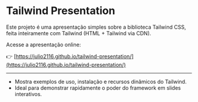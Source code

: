 # Tailwind Presentation

Este projeto é uma apresentação simples sobre a biblioteca Tailwind CSS, feita inteiramente com Tailwind (HTML + Tailwind via CDN).

Acesse a apresentação online:

👉 [https://julio2116.github.io/tailwind-presentation/](https://julio2116.github.io/tailwind-presentation/)

---

- Mostra exemplos de uso, instalação e recursos dinâmicos do Tailwind.
- Ideal para demonstrar rapidamente o poder do framework em slides interativos. 